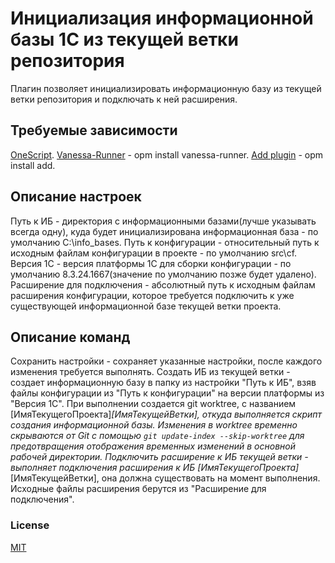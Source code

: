 # Инициализация информационной базы 1С из текущей ветки репозитория

Плагин позволяет инициализировать информационную базу из текущей ветки репозитория и подключать к ней расширения.

## Требуемые зависимости

[OneScript](https://oscript.io/downloads/).
[Vanessa-Runner](https://github.com/vanessa-opensource/vanessa-runner) - opm install vanessa-runner.
[Add plugin](https://github.com/vanessa-opensource/add) - opm install add.

## Описание настроек

Путь к ИБ - директория с информационными базами(лучше указывать всегда одну), куда будет инициализирована информационная база - по умолчанию C:\info_bases.
Путь к конфигурации - относительный путь к исходным файлам конфигурации в проекте - по умолчанию src\cf.
Версия 1С - версия платформы 1С для сборки конфигурации - по умолчанию 8.3.24.1667(значение по умолчанию позже будет удалено).
Расширение для подключения - абсолютный путь к исходным файлам расширения конфигурации, которое требуется подключить к уже существующей информационной базе текущей ветки проекта.

## Описание команд

Сохранить настройки - сохраняет указанные настройки, после каждого изменения требуется выполнять.
Создать ИБ из текущей ветки - создает информационную базу в папку из настройки "Путь к ИБ", взяв файлы конфигурации из "Путь к конфигурации" на версии платформы из "Версия 1С".
  При выполнении создается git worktree, с названием [ИмяТекущегоПроекта]_[ИмяТекущейВетки], откуда выполняется скрипт создания информационной базы.
  Изменения в worktree временно скрываются от Git с помощью `git update-index --skip-worktree` для предотвращения отображения временных изменений в основной рабочей директории.
Подключить расширение к ИБ текущей ветки - выполняет подключения расширения к ИБ [ИмяТекущегоПроекта]_[ИмяТекущейВетки], она должна существовать на момент выполнения. Исходные файлы расширения берутся из "Расширение для подключения".

### License

[MIT](https://github.com/SkYw0w/init-dev-base-1c/blob/master/LICENSE.md)
